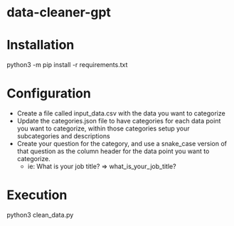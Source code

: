 # data-cleaner-gpt

# Installation
python3 -m pip install -r requirements.txt

# Configuration
- Create a file called input_data.csv with the data you want to categorize
- Update the categories.json file to have categories for each data point you want to categorize, within those categories setup your subcategories and descriptions
- Create your question for the category, and use a snake_case version of that question as the column header for the data point you want to categorize.
  - ie: What is your job title? => what_is_your_job_title?

# Execution
python3 clean_data.py
